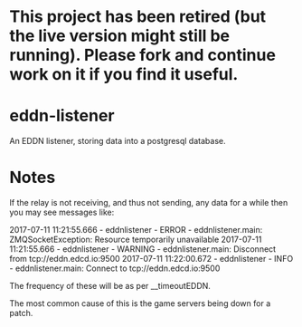 **This project has been retired (but the live version might still be running).  Please fork and continue work on it if you find it useful.**
===

# eddn-listener
An EDDN listener, storing data into a postgresql database.

# Notes
If the relay is not receiving, and thus not sending, any data for a
while then you may see messages like:

2017-07-11 11:21:55.666 - eddnlistener - ERROR - eddnlistener.main: ZMQSocketException: Resource temporarily unavailable
2017-07-11 11:21:55.666 - eddnlistener - WARNING - eddnlistener.main: Disconnect from tcp://eddn.edcd.io:9500
2017-07-11 11:22:00.672 - eddnlistener - INFO - eddnlistener.main: Connect to tcp://eddn.edcd.io:9500

The frequency of these will be as per __timeoutEDDN.

The most common cause of this is the game servers being down for a
patch.
